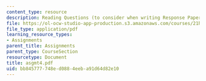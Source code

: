 ```yaml
---
content_type: resource
description: Reading Questions (to consider when writing Response Papers)
file: https://ol-ocw-studio-app-production.s3.amazonaws.com/courses/21h-342-the-royal-family-fall-2003/bb845777748ed0884eeba91d64d82e10_asgmt4.pdf
file_type: application/pdf
learning_resource_types:
- Assignments
parent_title: Assignments
parent_type: CourseSection
resourcetype: Document
title: asgmt4.pdf
uid: bb845777-748e-d088-4eeb-a91d64d82e10
---
```

